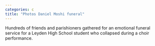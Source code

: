 ```yaml
---
categories: c
title: "Photos Daniel Moshi funeral"
---
```

Hundreds of friends and parishioners gathered for an emotional funeral service for a Leyden High School student who collapsed during a choir performance.